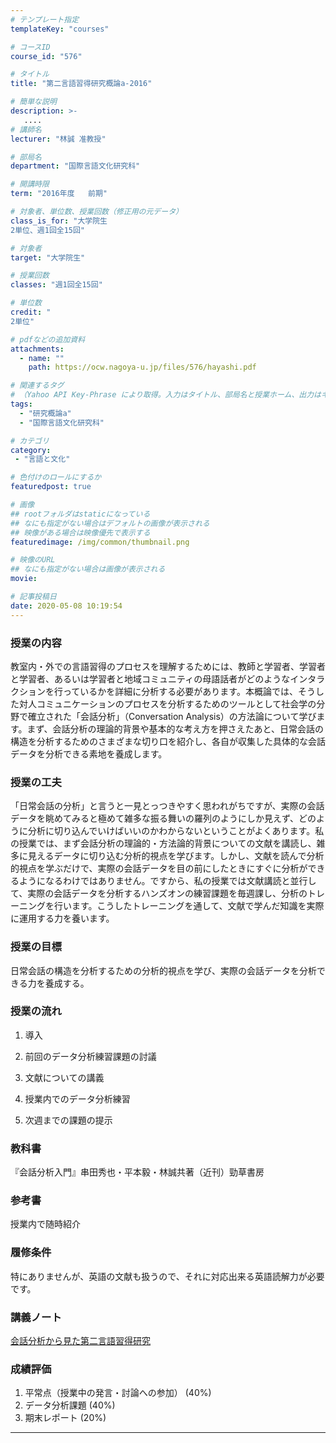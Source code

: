 ```yaml
---
# テンプレート指定
templateKey: "courses"

# コースID
course_id: "576"

# タイトル
title: "第二言語習得研究概論a-2016"

# 簡単な説明
description: >-
   ....
# 講師名
lecturer: "林誠 准教授"

# 部局名
department: "国際言語文化研究科"

# 開講時限
term: "2016年度	前期"

# 対象者、単位数、授業回数（修正用の元データ）
class_is_for: "大学院生
2単位、週1回全15回"

# 対象者
target: "大学院生"

# 授業回数
classes: "週1回全15回"

# 単位数
credit: "
2単位"

# pdfなどの追加資料
attachments:
  - name: "" 
    path: https://ocw.nagoya-u.jp/files/576/hayashi.pdf

# 関連するタグ
# （Yahoo API Key-Phrase により取得。入力はタイトル、部局名と授業ホーム、出力はキーフレーズ（tags））
tags:
  - "研究概論a"
  - "国際言語文化研究科"

# カテゴリ
category:
 - "言語と文化"

# 色付けのロールにするか
featuredpost: true

# 画像
## rootフォルダはstaticになっている
## なにも指定がない場合はデフォルトの画像が表示される
## 映像がある場合は映像優先で表示する
featuredimage: /img/common/thumbnail.png

# 映像のURL
## なにも指定がない場合は画像が表示される
movie: 

# 記事投稿日
date: 2020-05-08 10:19:54
---
```


### 授業の内容

教室内・外での言語習得のプロセスを理解するためには、教師と学習者、学習者と学習者、あるいは学習者と地域コミュニティの母語話者がどのようなインタラクションを行っているかを詳細に分析する必要があります。本概論では、そうした対人コミュニケーションのプロセスを分析するためのツールとして社会学の分野で確立された「会話分析」（Conversation Analysis）の方法論について学びます。まず、会話分析の理論的背景や基本的な考え方を押さえたあと、日常会話の構造を分析するためのさまざまな切り口を紹介し、各自が収集した具体的な会話データを分析できる素地を養成します。



### 授業の工夫

「日常会話の分析」と言うと一見とっつきやすく思われがちですが、実際の会話データを眺めてみると極めて雑多な振る舞いの羅列のようにしか見えず、どのように分析に切り込んでいけばいいのかわからないということがよくあります。私の授業では、まず会話分析の理論的・方法論的背景についての文献を講読し、雑多に見えるデータに切り込む分析的視点を学びます。しかし、文献を読んで分析的視点を学ぶだけで、実際の会話データを目の前にしたときにすぐに分析ができるようになるわけではありません。ですから、私の授業では文献講読と並行して、実際の会話データを分析するハンズオンの練習課題を毎週課し、分析のトレーニングを行います。こうしたトレーニングを通して、文献で学んだ知識を実際に運用する力を養います。






### 授業の目標

日常会話の構造を分析するための分析的視点を学び、実際の会話データを分析できる力を養成する。

### 授業の流れ

1. 導入

2. 前回のデータ分析練習課題の討議

3. 文献についての講義

4. 授業内でのデータ分析練習

5. 次週までの課題の提示

### 教科書

『会話分析入門』串田秀也・平本毅・林誠共著（近刊）勁草書房

### 参考書

授業内で随時紹介

### 履修条件

特にありませんが、英語の文献も扱うので、それに対応出来る英語読解力が必要です。





### 講義ノート

[会話分析から見た第二言語習得研究](https://ocw.nagoya-u.jp/files/576/hayashi.pdf) 






### 成績評価

1. 平常点（授業中の発言・討論への参加） (40%)
2. データ分析課題 (40%)
3. 期末レポート (20%)





-----